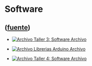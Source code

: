 # Software
([fuente](https://campus.exactas.uba.ar/course/view.php?id=1028&section=5))
---
  - [![Archivo](https://campus.exactas.uba.ar/theme/image.php/magazine/core/1462913092/f/archive) Taller 3: Software  Archivo](https://campus.exactas.uba.ar/mod/resource/view.php?id=60411)

  - [![Archivo](https://campus.exactas.uba.ar/theme/image.php/magazine/core/1462913092/f/archive) Librerias Arduino  Archivo](https://campus.exactas.uba.ar/mod/resource/view.php?id=60519)

  - [![Archivo](https://campus.exactas.uba.ar/theme/image.php/magazine/core/1462913092/f/unknown) Taller 4: Software Archivo](https://campus.exactas.uba.ar/mod/resource/view.php?id=60520)

